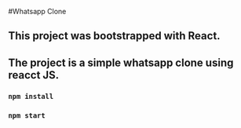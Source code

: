 #Whatsapp Clone

## This project was bootstrapped with React. 

## The project is a simple whatsapp clone using reacct JS. 

### `npm install`

### `npm start`
